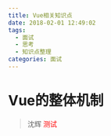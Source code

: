 ```yaml
---
title: Vue相关知识点
date: 2018-02-01 12:49:02
tags:
  - 面试
  - 思考
  - 知识点整理
categories: 面试
---
```


# Vue的整体机制

> 沈辉
<span style="color:red;">测试</span>
